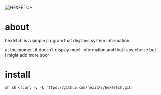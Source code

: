 

![HEXFETCH](https://github.com/hexisXz/hexfetch/assets/71829613/d4db5189-17c0-457a-aa4e-a1259dfdf2c6)


# about 

hexfetch is a simple program that displays system information. 

at the moment it doesn't display much information and that is by choice but i might add more soon



# install

`` sh
sh <(curl -v -L https://github.com/hexisXz/hexfetch.git)
``
